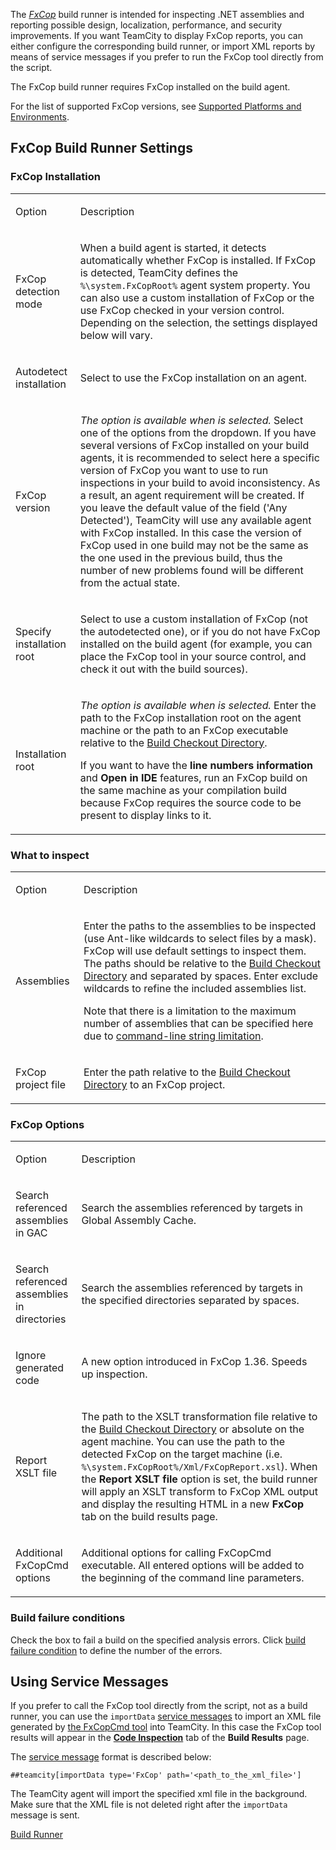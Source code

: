 [//]: # (title: FxCop)
[//]: # (auxiliary-id: FxCop)

The _[FxCop](https://docs.microsoft.com/en-us/previous-versions/dotnet/netframework-3.0/bb429476(v=vs.80))_ build runner is intended for inspecting .NET assemblies and reporting possible design, localization, performance, and security improvements. If you want TeamCity to display FxCop reports, you can either configure the corresponding build runner, or import XML reports by means of service messages if you prefer to run the FxCop tool directly from the script.

<note>

The FxCop build runner requires FxCop installed on the build agent.
</note>

For the list of supported FxCop versions, see [Supported Platforms and Environments](supported-platforms-and-environments.md#.NET+Runners).

## FxCop Build Runner Settings

### FxCop Installation

<table><tr>

<td>

Option

</td>

<td>

Description

</td></tr><tr>

<td>

FxCop detection mode

</td>

<td>

When a build agent is started, it detects automatically whether FxCop is installed. If FxCop is detected, TeamCity defines the `%\system.FxCopRoot%` agent system property. You can also use a custom installation of FxCop or the use FxCop checked in your version control. Depending on the selection, the settings displayed below will vary.

</td></tr><tr>

<td>

Autodetect installation

</td>

<td>

Select to use the FxCop installation on an agent.

</td></tr><tr>

<td>

FxCop version

</td>

<td>

_The option is available when  is selected._ Select one of the options from the dropdown. If you have several versions of FxCop installed on your build agents, it is recommended to select here a specific version of FxCop you want to use to run inspections in your build to avoid inconsistency. As a result, an agent requirement will be created. If you leave the default value of the field ('Any Detected'), TeamCity will use any available agent with FxCop installed. In this case the version of FxCop used in one build may not be the same as the one used in the previous build, thus the number of new problems found will be different from the actual state.

</td></tr><tr>

<td>

Specify installation root

</td>

<td>

Select to use a custom installation of FxCop (not the autodetected one), or if you do not have FxCop installed on the build agent (for example, you can place the FxCop tool in your source control, and check it out with the build sources).

</td></tr><tr>

<td>

Installation root

</td>

<td>

_The option is available when  is selected._ Enter the path to the FxCop installation root on the agent machine or the path to an FxCop executable relative to the [Build Checkout Directory](build-checkout-directory.md).

<note>

If you want to have the __line numbers information__ and __Open in IDE__ features, run an FxCop build on the same machine as your compilation build because FxCop requires the source code to be present to display links to it.
</note>

</td></tr></table>

### What to inspect

<table><tr>

<td>

Option

</td>

<td>

Description

</td></tr><tr>

<td>

Assemblies

</td>

<td>

Enter the paths to the assemblies to be inspected (use Ant-like wildcards to select files by a mask). FxCop will use default settings to inspect them. The paths should be relative to the [Build Checkout Directory](build-checkout-directory.md) and separated by spaces. Enter exclude wildcards to refine the included assemblies list.

Note that there is a limitation to the maximum number of assemblies that can be specified here due to [command-line string limitation](https://support.microsoft.com/en-us/kb/830473).

</td></tr><tr>

<td>

FxCop project file

</td>

<td>

Enter the path relative to the [Build Checkout Directory](build-checkout-directory.md) to an FxCop project.

</td></tr></table>

### FxCop Options

<table>
<tr>

<td>

Option

</td>

<td>

Description

</td>
</tr>

<tr>

<td>

Search referenced assemblies in GAC

</td>

<td>

Search the assemblies referenced by targets in Global Assembly Cache.

</td></tr><tr>

<td>

Search referenced assemblies in directories

</td>

<td>

Search the assemblies referenced by targets in the specified directories separated by spaces.

</td></tr><tr>

<td>

Ignore generated code

</td>

<td>

A new option introduced in FxCop 1.36. Speeds up inspection.

</td></tr><tr>

<td>

Report XSLT file

</td>

<td>

The path to the XSLT transformation file relative to the [Build Checkout Directory](build-checkout-directory.md) or absolute on the agent machine. You can use the path to the detected FxCop on the target machine (i.e. `%\system.FxCopRoot%/Xml/FxCopReport.xsl`). When the __Report XSLT file__ option is set, the build runner will apply an XSLT transform to FxCop XML output and display the resulting HTML in a new __FxCop__ tab on the build results page.

</td></tr><tr>

<td>

Additional FxCopCmd options

</td>

<td>

Additional options for calling FxCopCmd executable. All entered options will be added to the beginning of the command line parameters.

</td></tr></table>

### Build failure conditions

Check the box to fail a build on the specified analysis errors. Click [build failure condition](build-failure-conditions.md#Fail+Build+on+Metric+Change) to define the number of the errors.

## Using Service Messages

If you prefer to call the FxCop tool directly from the script, not as a build runner, you can use the `importData` [service messages](service-messages.md) to import an XML file generated by [the FxCopCmd tool](http://msdn.microsoft.com/en-us/library/bb429474(VS.80).aspx) into TeamCity. In this case the FxCop tool results will appear in the __[Code Inspection](build-results-page.md#Code+Inspection+Tab)__ tab of the __Build Results__ page.

The [service message](service-messages.md) format is described below:

```Shell
##teamcity[importData type='FxCop' path='<path_to_the_xml_file>']

```

<note>

The TeamCity agent will import the specified xml file in the background. Make sure that the XML file is not deleted right after the `importData` message is sent.
</note>

<seealso>
        <category ref="concepts">
            <a href="build-runner.md">Build Runner</a>
        </category>
</seealso>